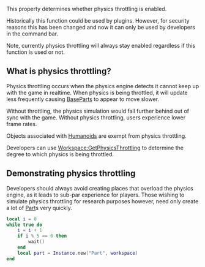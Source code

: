 This property determines whether physics throttling is enabled.

Historically this function could be used by plugins. However, for security reasons this has been changed and now it can only be used by developers in the command bar.

Note, currently physics throttling will always stay enabled regardless if this function is used or not.

What is physics throttling?
---------------------------

Physics throttling occurs when the physics engine detects it cannot keep up with the game in realtime. When physics is being throttled, it will update less frequently causing [BaseParts](https://developer.roblox.com/en-us/api-reference/class/BasePart) to appear to move slower.

Without throttling, the physics simulation would fall further behind out of sync with the game. Without physics throttling, users experience lower frame rates.

Objects associated with [Humanoids](https://developer.roblox.com/en-us/api-reference/class/Humanoid) are exempt from physics throttling.

Developers can use [Workspace:GetPhysicsThrottling](https://developer.roblox.com/en-us/api-reference/function/Workspace/GetPhysicsThrottling) to determine the degree to which physics is being throttled.

Demonstrating physics throttling
--------------------------------

Developers should always avoid creating places that overload the physics engine, as it leads to sub-par experience for players. Those wishing to simulate physics throttling for research purposes however, need only create a lot of [Part](https://developer.roblox.com/en-us/api-reference/class/Part)s very quickly.

```Lua
local i = 0
while true do
    i = i + 1
    if i % 5 == 0 then
        wait()
    end
    local part = Instance.new("Part", workspace)
end
```